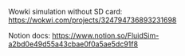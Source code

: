 Wowki simulation without SD card: https://wokwi.com/projects/324794736893231698

Notion docs: https://www.notion.so/FluidSim-a2bd0e49d55a43cbae0f0a5ae5dc91f8